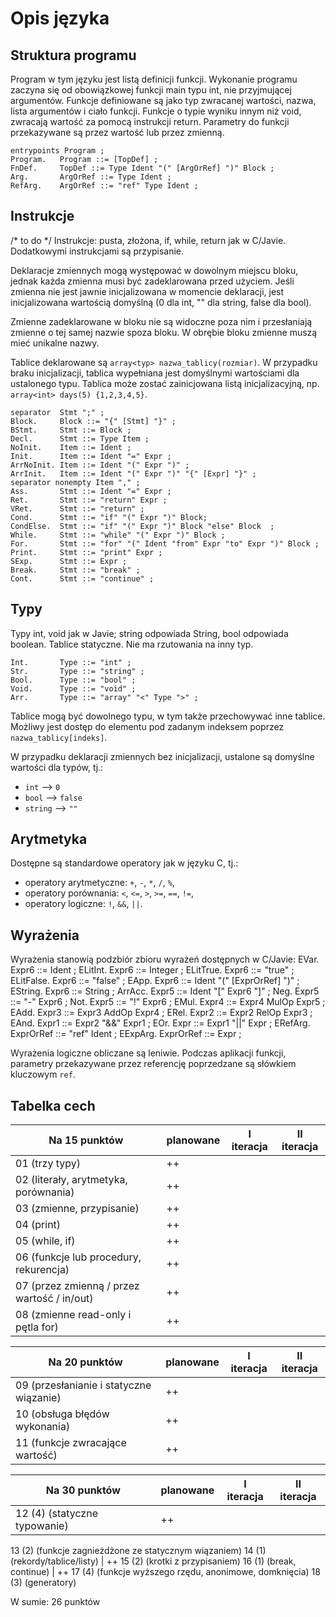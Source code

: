# Opis języka

## Struktura programu

Program w tym języku jest listą definicji funkcji. Wykonanie programu zaczyna się od obowiązkowej funkcji main typu int, nie przyjmującej argumentów.
Funkcje definiowane są jako typ zwracanej wartości, nazwa, lista argumentów i ciało funkcji. Funkcje o typie wyniku innym niż void, zwracają wartość za pomocą instrukcji return. Parametry do funkcji przekazywane są przez wartość lub przez zmienną.

    entrypoints Program ;
    Program.   Program ::= [TopDef] ;
    FnDef.     TopDef ::= Type Ident "(" [ArgOrRef] ")" Block ;
    Arg.       ArgOrRef ::= Type Ident ;
    RefArg.    ArgOrRef ::= "ref" Type Ident ;

## Instrukcje
/* to do */
Instrukcje: pusta, złożona, if, while, return jak w C/Javie. Dodatkowymi instrukcjami są przypisanie.

Deklaracje zmiennych mogą występować w dowolnym miejscu bloku, jednak każda zmienna musi być zadeklarowana przed użyciem. Jeśli zmienna nie jest jawnie inicjalizowana w momencie deklaracji, jest inicjalizowana wartością domyślną (0 dla int, "" dla string, false dla bool).

Zmienne zadeklarowane w bloku nie są widoczne poza nim i przesłaniają zmienne o tej samej nazwie spoza bloku. W obrębie bloku zmienne muszą mieć unikalne nazwy.

Tablice deklarowane są `array<typ> nazwa_tablicy(rozmiar)`. W przypadku braku inicjalizacji, tablica wypełniana jest domyślnymi wartościami dla ustalonego typu. Tablica może zostać zainicjowana listą inicjalizacyjną, np. `array<int> days(5) {1,2,3,4,5}`.

    separator  Stmt ";" ;
    Block.     Block ::= "{" [Stmt] "}" ;
    BStmt.     Stmt ::= Block ;
    Decl.      Stmt ::= Type Item ;
    NoInit.    Item ::= Ident ; 
    Init.      Item ::= Ident "=" Expr ;
    ArrNoInit. Item ::= Ident "(" Expr ")" ;
    ArrInit.   Item ::= Ident "(" Expr ")" "{" [Expr] "}" ;
    separator nonempty Item "," ;
    Ass.       Stmt ::= Ident "=" Expr ;
    Ret.       Stmt ::= "return" Expr ;
    VRet.      Stmt ::= "return" ;
    Cond.      Stmt ::= "if" "(" Expr ")" Block;
    CondElse.  Stmt ::= "if" "(" Expr ")" Block "else" Block  ;
    While.     Stmt ::= "while" "(" Expr ")" Block ;
    For.       Stmt ::= "for" "(" Ident "from" Expr "to" Expr ")" Block ;
    Print.     Stmt ::= "print" Expr ;
    SExp.      Stmt ::= Expr ;
    Break.     Stmt ::= "break" ;
    Cont.      Stmt ::= "continue" ;

## Typy

Typy int, void jak w Javie; string odpowiada String, bool odpowiada boolean. Tablice statyczne. Nie ma rzutowania na inny typ.

    Int.       Type ::= "int" ;
    Str.       Type ::= "string" ;
    Bool.      Type ::= "bool" ;
    Void.      Type ::= "void" ;
    Arr.       Type ::= "array" "<" Type ">" ;

Tablice mogą być dowolnego typu, w tym także przechowywać inne tablice. Możliwy jest dostęp do elementu pod zadanym indeksem poprzez `nazwa_tablicy[indeks]`.
 
 W przypadku deklaracji zmiennych bez inicjalizacji, ustalone są domyślne wartości dla typów, tj.:
* `int` --> `0`
* `bool` --> `false`
* `string` --> `""`

## Arytmetyka
Dostępne są standardowe operatory jak w języku C, tj.:
* operatory arytmetyczne: `+`, `-`, `*`, `/`, `%`,
* operatory porównania: `<`, `<=`, `>`, `>=`, `==`, `!=`,
* operatory logiczne: `!`, `&&`, `||`.

## Wyrażenia
Wyrażenia stanowią podzbiór zbioru wyrażeń dostępnych w C/Javie:
    EVar.      Expr6 ::= Ident ;
    ELitInt.   Expr6 ::= Integer ;
    ELitTrue.  Expr6 ::= "true" ;
    ELitFalse. Expr6 ::= "false" ;
    EApp.      Expr6 ::= Ident "(" [ExprOrRef] ")" ;
    EString.   Expr6 ::= String ;
    ArrAcc.    Expr5 ::= Ident "[" Expr6 "]" ;
    Neg.       Expr5 ::= "-" Expr6 ;
    Not.       Expr5 ::= "!" Expr6 ;
    EMul.      Expr4 ::= Expr4 MulOp Expr5 ;
    EAdd.      Expr3 ::= Expr3 AddOp Expr4 ;
    ERel.      Expr2 ::= Expr2 RelOp Expr3 ;
    EAnd.      Expr1 ::= Expr2 "&&" Expr1 ;
    EOr.       Expr ::= Expr1 "||" Expr ;
    ERefArg.   ExprOrRef ::= "ref" Ident ;
    EExpArg.   ExprOrRef ::= Expr ;

Wyrażenia logiczne obliczane są leniwie. Podczas aplikacji funkcji, parametry przekazywane przez referencję poprzedzane są słówkiem kluczowym `ref`.

## Tabelka cech

  Na 15 punktów | planowane | I iteracja | II iteracja
------------ | ------------- |------------- |------------- 
  01 (trzy typy) | ++ 
  02 (literały, arytmetyka, porównania) | ++
  03 (zmienne, przypisanie) | ++
  04 (print) | ++
  05 (while, if) | ++
  06 (funkcje lub procedury, rekurencja) | ++
  07 (przez zmienną / przez wartość / in/out) | ++
  08 (zmienne read-only i pętla for) | ++
 
  Na 20 punktów | planowane | I iteracja | II iteracja
------------ | ------------- |------------- |------------- 
  09 (przesłanianie i statyczne wiązanie) | ++
  10 (obsługa błędów wykonania) | ++
  11 (funkcje zwracające wartość) | ++
  
  Na 30 punktów | planowane | I iteracja | II iteracja
------------ | ------------- |------------- |------------- 
  12 (4) (statyczne typowanie) | ++
  13 (2) (funkcje zagnieżdżone ze statycznym wiązaniem)
  14 (1) (rekordy/tablice/listy) | ++
  15 (2) (krotki z przypisaniem)
  16 (1) (break, continue) | ++
  17 (4) (funkcje wyższego rzędu, anonimowe, domknięcia)
  18 (3) (generatory)
  
  W sumie: 26 punktów
